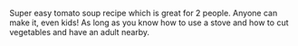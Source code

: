 Super easy tomato soup recipe which is great for 2 people. Anyone can make it, even kids! As long as you know how to use a stove and how to cut vegetables and have an adult nearby.
